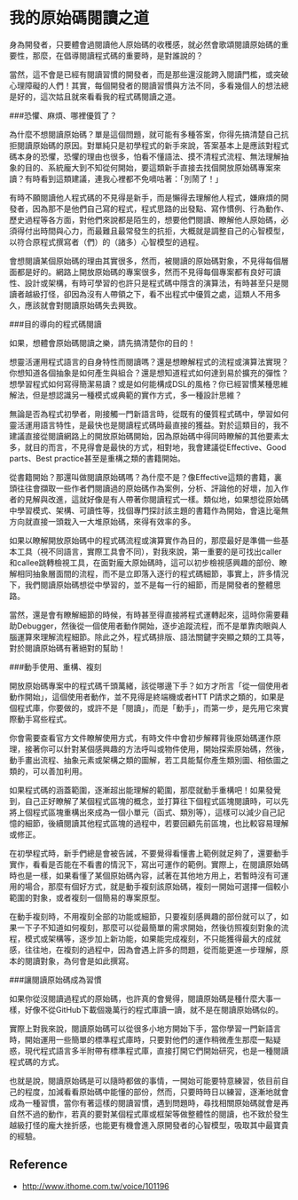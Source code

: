 # 我的原始碼閱讀之道



身為開發者，只要體會過閱讀他人原始碼的收穫感，就必然會歌頌閱讀原始碼的重要性，那麼，在倡導閱讀程式碼的重要時，是對誰說的？

當然，這不會是已經有閱讀習慣的開發者，而是那些還沒能跨入閱讀門檻，或突破心理障礙的人們！其實，每個開發者的閱讀習慣與方法不同，多看幾個人的想法總是好的，這次姑且就來看看我的程式碼閱讀之道。

###恐懼、麻煩、哪裡優質了？

為什麼不想閱讀原始碼？單是這個問題，就可能有多種答案，你得先搞清楚自己抗拒閱讀原始碼的原因。對單純只是初學程式的新手來說，答案基本上是應該對程式碼本身的恐懼，恐懼的理由也很多，怕看不懂語法、摸不清程式流程、無法理解抽象的目的、系統龐大到不知從何開始，要這類新手直接去找個開放原始碼專案來讀？有時看到這類建議，連我心裡都不免嘀咕著：「別鬧了！」

有時不願閱讀他人程式碼的不見得是新手，而是懶得去理解他人程式，嫌麻煩的開發者，因為那不是他們自己寫的程式，程式思路的出發點、寫作慣例、行為動作、歷史過程等各方面，對他們來說都是陌生的，想要他們閱讀、瞭解他人原始碼，必須得付出時間與心力，而最難且最常發生的抗拒，大概就是調整自己的心智模型，以符合原程式撰寫者（們）的（諸多）心智模型的過程。

會想閱讀某個原始碼的理由其實很多，然而，被閱讀的原始碼對象，不見得每個層面都是好的。網路上開放原始碼的專案很多，然而不見得每個專案都有良好可讀性、設計或架構，有時可學習的也許只是程式碼中隱含的演算法，有時甚至只是閱讀者越級打怪，卻因為沒有人帶領之下，看不出程式中優質之處，這類人不用多久，應該就會對閱讀原始碼失去興致。

###目的導向的程式碼閱讀

如果，想體會原始碼閱讀之樂，請先搞清楚你的目的！

想靈活運用程式語言的自身特性而閱讀嗎？還是想瞭解程式的流程或演算法實現？你想知道各個抽象是如何產生與組合？還是想知道程式如何達到易於擴充的彈性？想學習程式如何寫得簡潔易讀？或是如何能構成DSL的風格？你已經習慣某種思維解法，但是想認識另一種模式或典範的實作方式，多一種設計思維？

無論是否為程式初學者，剛接觸一門新語言時，從既有的優質程式碼中，學習如何靈活運用語言特性，是最快也是閱讀程式碼時最直接的獲益。對於這類目的，我不建議直接從閱讀網路上的開放原始碼開始，因為原始碼中得同時瞭解的其他要素太多，就目的而言，不見得會是最快的方式，相對地，我會建議從Effective、Good parts、Best practice甚至是重構之類的書籍開始。

從書籍開始？那還叫做閱讀原始碼嗎？為什麼不是？像Effective這類的書籍，裏頭往往會擷取一些作者們閱讀過的原始碼作為案例，分析、評論他的好壞，加入作者的見解與改進，這就好像是有人帶著你閱讀程式一樣。類似地，如果想從原始碼中學習模式、架構、可讀性等，找個專門探討該主題的書籍作為開始，會遠比毫無方向就直接一頭栽入一大堆原始碼，來得有效率的多。

如果以瞭解開放原始碼中的程式碼流程或演算實作為目的，那麼最好是準備一些基本工具（視不同語言，實際工具會不同），對我來說，第一重要的是可找出caller和callee跳轉檢視工具，在面對龐大原始碼時，這可以初步檢視感興趣的部份、瞭解相同抽象層面間的流程，而不是立即落入逐行的程式碼細節，事實上，許多情況下，我們閱讀原始碼想從中學習的，並不是每一行的細節，而是開發者的整體思路。

當然，還是會有瞭解細節的時候，有時甚至得直接將程式運轉起來，這時你需要藉助Debugger，然後從一個使用者動作開始，逐步追蹤流程，而不是單靠肉眼與人腦運算來理解流程細節。除此之外，程式碼排版、語法關鍵字突顯之類的工具等，對於閱讀原始碼有著絕對的幫助！

###動手使用、重構、複刻

開放原始碼專案中的程式碼千頭萬緒，該從哪邊下手？如方才所言「從一個使用者動作開始」，這個使用者動作，並不見得是終端機或者HTT P請求之類的，如果是個程式庫，你要做的，或許不是「閱讀」，而是「動手」，而第一步，是先用它來實際動手寫些程式。

你會需要查看官方文件瞭解使用方式，有時文件中會初步解釋背後原始碼運作原理，接著你可以針對某個感興趣的方法呼叫或物件使用，開始探索原始碼，然後，動手畫出流程、抽象元素或架構之類的圖解，若工具能幫你產生類別圖、相依圖之類的，可以善加利用。

如果程式碼的涵蓋範圍，逐漸超出能理解的範圍，那麼就動手重構吧！如果發覺到，自己正好瞭解了某個程式區塊的概念，並打算往下個程式區塊閱讀時，可以先將上個程式區塊重構出來成為一個小單元（函式、類別等），這樣可以減少自己記憶的細節，後續閱讀其他程式區塊的過程中，若要回顧先前區塊，也比較容易理解或修正。

在初學程式時，新手們總是會被告誡，不要覺得看懂書上範例就足夠了，還要動手實作，看看是否能在不看書的情況下，寫出可運作的範例。實際上，在閱讀原始碼時也是一樣，如果看懂了某個原始碼內容，試著在其他地方用上，若暫時沒有可運用的場合，那麼有個好方式，就是動手複刻該原始碼，複刻一開始可選擇一個較小範圍的對象，或者複刻一個簡易的專案原型。

在動手複刻時，不用複刻全部的功能或細節，只要複刻感興趣的部份就可以了，如果一下子不知道如何複刻，那麼可以從最簡單的需求開始，然後彷照複刻對象的流程，模式或架構等，逐步加上新功能，如果能完成複刻，不只能獲得最大的成就感，往往地，在複刻的過程中，因為會遇上許多的問題，從而能更進一步理解，原本的閱讀對象，為何會是如此撰寫。

###讓閱讀原始碼成為習慣

如果你從沒閱讀過程式的原始碼，也許真的會覺得，閱讀原始碼是種什麼大事一樣，好像不從GitHub下載個幾萬行的程式庫讀一讀，就不是在閱讀原始碼似的。

實際上對我來說，閱讀原始碼可以從很多小地方開始下手，當你學習一門新語言時，開始運用一些簡單的標準程式庫時，只要對他們的運作稍微產生那麼一點疑惑，現代程式語言多半附帶有標準程式庫，直接打開它們開始研究，也是一種閱讀程式碼的方式。

也就是說，閱讀原始碼是可以隨時都做的事情，一開始可能要特意練習，依目前自己的程度，加減看看原始碼中能懂的部份，然而，只要時時日以練習，逐漸地就會成為一種習慣，當你有著這樣的閱讀習慣，遇到問題時，尋找相關原始碼就會是再自然不過的動作，若真的要對某個程式庫或框架等做整體性的閱讀，也不致於發生越級打怪的龐大挫折感，也能更有機會進入原開發者的心智模型，吸取其中最寶貴的經驗。

## Reference
- http://www.ithome.com.tw/voice/101196